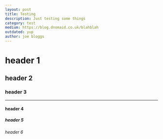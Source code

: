 ```yaml
---
layout: post
title: Testing
description: Just testing some things
category: test
medium: https://blog.dnomaid.co.uk/blahblah
outdated: yup
author: joe bloggs
---
```


# header 1
## header 2
### header 3
---
#### header 4
##### header 5
###### header 6
